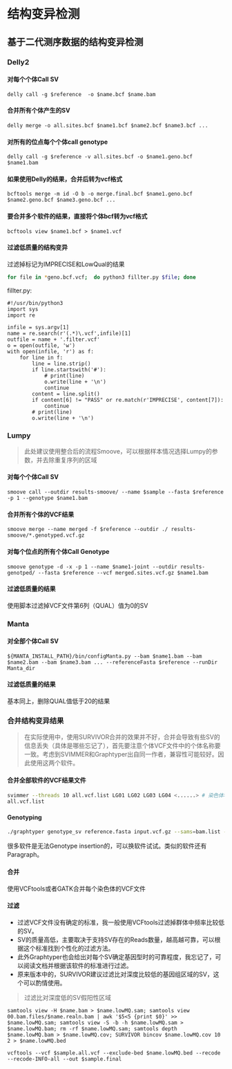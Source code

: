 # 结构变异检测

## 基于二代测序数据的结构变异检测

### Delly2

#### 对每个个体Call SV

```
delly call -g $reference  -o $name.bcf $name.bam
```

#### 合并所有个体产生的SV

```
delly merge -o all.sites.bcf $name1.bcf $name2.bcf $name3.bcf ...
```

#### 对所有的位点每个个体call genotype

```
delly call -g $reference -v all.sites.bcf -o $name1.geno.bcf $name1.bam
```

#### 如果使用Delly的结果，合并后转为vcf格式

```
bcftools merge -m id -O b -o merge.final.bcf $name1.geno.bcf $name2.geno.bcf $name3.geno.bcf ...
```

#### 要合并多个软件的结果，直接将个体bcf转为vcf格式

```
bcftools view $name1.bcf > $name1.vcf
```

#### 过滤低质量的结构变异

过滤掉标记为IMPRECISE和LowQual的结果

```sh
for file in *geno.bcf.vcf;  do python3 fillter.py $file; done
```

fillter.py:

```python3
#!/usr/bin/python3
import sys
import re

infile = sys.argv[1]
name = re.search(r'(.*)\.vcf',infile)[1]
outfile = name + '.filter.vcf'
o = open(outfile, 'w')
with open(infile, 'r') as f:
    for line in f:
        line = line.strip()
        if line.startswith('#'):
            # print(line)
            o.write(line + '\n')
            continue
        content = line.split()
        if content[6] != "PASS" or re.match(r'IMPRECISE', content[7]):
            continue
        # print(line)
        o.write(line + '\n')
```


### Lumpy

> 此处建议使用整合后的流程Smoove，可以根据样本情况选择Lumpy的参数，并去除重复序列的区域

#### 对每个个体Call SV

```
smoove call --outdir results-smoove/ --name $sample --fasta $reference -p 1 --genotype $name1.bam
```

#### 合并所有个体的VCF结果

```
smoove merge --name merged -f $reference --outdir ./ results-smoove/*.genotyped.vcf.gz
```

#### 对每个位点的所有个体Call Genotype

```
smoove genotype -d -x -p 1 --name $name1-joint --outdir results-genotped/ --fasta $reference --vcf merged.sites.vcf.gz $name1.bam
```

#### 过滤低质量的结果

使用脚本过滤掉VCF文件第6列（QUAL）值为0的SV

### Manta

#### 对全部个体Call SV

```
${MANTA_INSTALL_PATH}/bin/configManta.py --bam $name1.bam --bam $name2.bam --bam $name3.bam ... --referenceFasta $reference --runDir Manta_dir
```

#### 过滤低质量的结果

基本同上，删除QUAL值低于20的结果


### 合并结构变异结果
> 在实际使用中，使用SURVIVOR合并的效果并不好，合并会导致有些SV的信息丢失（具体是哪些忘记了），首先要注意个体VCF文件中的个体名称要一致。考虑到SVIMMER和Graphtyper出自同一作者，兼容性可能较好。因此使用这两个软件。

####  合并全部软件的VCF结果文件

```sh
svimmer --threads 10 all.vcf.list LG01 LG02 LG03 LG04 <......> # 染色体名称
all.vcf.list
```
#### Genotyping

```sh
./graphtyper genotype_sv reference.fasta input.vcf.gz --sams=bam.list --region=LG01:start-end
```

很多软件是无法Genotype insertion的，可以换软件试试。类似的软件还有Paragraph。

#### 合并

使用VCFtools或者GATK合并每个染色体的VCF文件


#### 过滤

- 过滤VCF文件没有确定的标准，我一般使用VCFtools过滤掉群体中频率比较低的SV。
- SV的质量高低，主要取决于支持SV存在的Reads数量，越高越可靠，可以根据这个标准找到个性化的过滤方法。
- 此外Graphtyper也会给出对每个SV确定基因型时的可靠程度，我忘记了，可以阅读文档并根据该软件的标准进行过滤。
- 原来版本中的，SURVIVOR建议过滤比对深度比较低的基因组区域的SV，这个可以酌情使用。

> 过滤比对深度低的SV假阳性区域

```
samtools view -H $name.bam > $name.lowMQ.sam; samtools view 00.bam.files/$name.realn.bam | awk '$5<5 {print $0}' >> $name.lowMQ.sam; samtools view -S -b -h $name.lowMQ.sam > $name.lowMQ.bam; rm -rf $name.lowMQ.sam; samtools depth $name.lowMQ.bam > $name.lowMQ.cov; SURVIVOR bincov $name.lowMQ.cov 10 2 > $name.lowMQ.bed

vcftools --vcf $sample.all.vcf --exclude-bed $name.lowMQ.bed --recode --recode-INFO-all --out $sample.final
```
